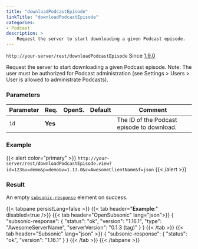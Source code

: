 ```yaml
---
title: "downloadPodcastEpisode"
linkTitle: "downloadPodcastEpisode"
categories:
- Podcast
description: >
    Request the server to start downloading a given Podcast episode. 
---
```


`http://your-server/rest/downloadPodcastEpisode` Since [1.9.0](../../subsonic-versions)

Request the server to start downloading a given Podcast episode. Note: The user must be authorized for Podcast administration (see Settings > Users > User is allowed to administrate Podcasts).

### Parameters

| Parameter | Req. | OpenS. | Default | Comment |
| --- | --- | --- | --- | --- |
| `id` | **Yes** |  |    | The ID of the Podcast episode to download. |

### Example

{{< alert color="primary" >}} `http://your-server/rest/downloadPodcastEpisode.view?id=123&u=demo&p=demo&v=1.13.0&c=AwesomeClientName&f=json` {{< /alert >}}

### Result

An empty [`subsonic-response`](../../responses/subsonic-response) element on success.

{{< tabpane persistLang=false >}}
{{< tab header="**Example**:" disabled=true />}}
{{< tab header="OpenSubsonic" lang="json">}}
{
  "subsonic-response": {
    "status": "ok",
    "version": "1.16.1",
    "type": "AwesomeServerName",
    "serverVersion": "0.1.3 (tag)"
  }
}
{{< /tab >}}
{{< tab header="Subsonic" lang="json" >}}
{
  "subsonic-response": {
    "status": "ok",
    "version": "1.16.1"
  }
}
{{< /tab >}}
{{< /tabpane >}}
